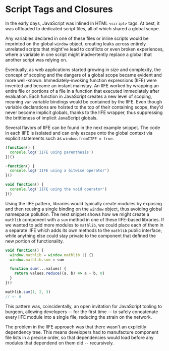 # Script Tags and Closures

In the early days, JavaScript was inlined in HTML `<script>` tags. At best, it was offloaded to dedicated script files, all of which shared a global scope.

Any variables declared in one of these files or inline scripts would be imprinted on the global `window` object, creating leaks across entirely unrelated scripts that might've lead to conflicts or even broken experiences, where a variable in one script might inadvertently replace a global that another script was relying on.

Eventually, as web applications started growing in size and complexity, the concept of scoping and the dangers of a global scope became evident and more well-known. Immediately-invoking function expressions (IIFE) were invented and became an instant mainstay. An IIFE worked by wrapping an entire file or portions of a file in a function that executed immediately after evaluation. Each function in JavaScript creates a new level of scoping, meaning `var` variable bindings would be contained by the IIFE. Even though variable declarations are hoisted to the top of their containing scope, they'd never become implicit globals, thanks to the IIFE wrapper, thus suppressing the brittleness of implicit JavaScript globals.


Several flavors of IIFE can be found in the next example snippet. The code in each IIFE is isolated and can only escape onto the global context via explicit statements such as `window.fromIIFE = true`.

```js
(function() {
  console.log('IIFE using parenthesis')
})()

~function() {
  console.log('IIFE using a bitwise operator')
}()

void function() {
  console.log('IIFE using the void operator')
}()
```

Using the IIFE pattern, libraries would typically create modules by exposing and then reusing a single binding on the `window` object, thus avoiding global namespace pollution. The next snippet shows how we might create a `mathlib` component with a `sum` method in one of these IIFE-based libraries. If we wanted to add more modules to `mathlib`, we could place each of them in a separate IIFE which adds its own methods to the `mathlib` public interface, while anything else could stay private to the component that defined the new portion of functionality.

```js
void function() {
  window.mathlib = window.mathlib || {}
  window.mathlib.sum = sum

  function sum(...values) {
    return values.reduce((a, b) => a + b, 0)
  }
}()

mathlib.sum(1, 2, 3)
// <- 6
```

This pattern was, coincidentally, an open invitation for JavaScript tooling to burgeon, allowing developers -- for the first time -- to safely concatenate every IIFE module into a single file, reducing the strain on the network.

The problem in the IIFE approach was that there wasn't an explicitly dependency tree. This means developers had to manufacture component file lists in a precise order, so that dependencies would load before any modules that dependend on them did -- recursively.
